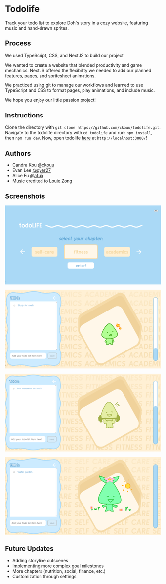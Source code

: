 # Todolife

Track your todo list to explore Doh's story in a cozy website, featuring music and hand-drawn sprites. 
## Process

We used TypeScript, CSS, and NextJS to build our project. 

We wanted to create a website that blended productivity and game mechanics. NextJS offered the flexibility we needed to add our planned features, pages, and spritesheet animations. 

We practiced using git to manage our workflows and learned to use TypeScript and CSS to format pages, play animations, and include music. 

We hope you enjoy our little passion project!
## Instructions

Clone the directory with ```git clone https://github.com/ckouu/todolife.git```. Navigate to the todolife directory with ```cd todolife``` and run: ```npm install```, then ```npm run dev```. Now, open todolife [here](http://localhost:3000/) at ```http://localhost:3000/```!
## Authors

- Candra Kou [@ckouu](https://github.com/ckouu)
- Evan Lee [@qver27](https://github.com/qver27)
- Alice Fu [@afu5](https://github.com/afu5)
- Music credited to [Louie Zong](https://www.louiezong.com/)
## Screenshots

![Screenshot of home screen](https://github.com/ckouu/todolife/blob/main/public/readme_screenshots/homescreen.png?raw=true)

![Screenshot of happy academic Doh](https://github.com/ckouu/todolife/blob/main/public/readme_screenshots/academicshappy.png?raw=true)

![Screenshot of happy fitness Doh](https://github.com/ckouu/todolife/blob/main/public/readme_screenshots/fitnesshappy.png?raw=true)

![Screenshot of happy self-care Doh](https://github.com/ckouu/todolife/blob/main/public/readme_screenshots/self-carehappy.png?raw=true)
## Future Updates

- Adding storyline cutscenes
- Implementing more complex goal milestones
- More chapters (nutrition, social, finance, etc.)
- Customization through settings
